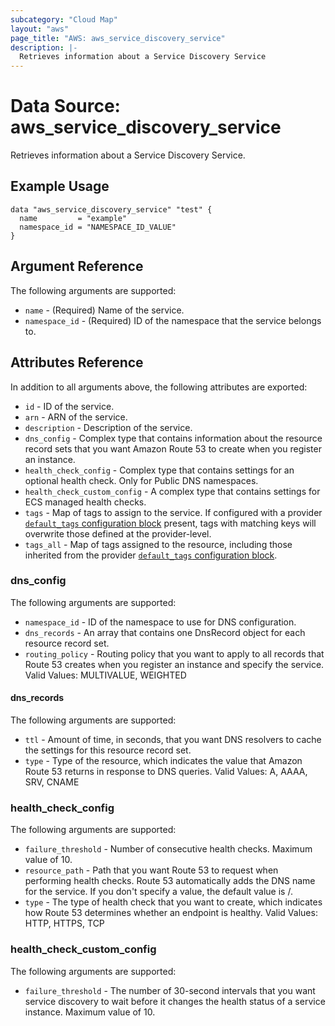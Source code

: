 ```yaml
---
subcategory: "Cloud Map"
layout: "aws"
page_title: "AWS: aws_service_discovery_service"
description: |-
  Retrieves information about a Service Discovery Service
---
```


# Data Source: aws_service_discovery_service

Retrieves information about a Service Discovery Service.

## Example Usage

```hcl
data "aws_service_discovery_service" "test" {
  name         = "example"
  namespace_id = "NAMESPACE_ID_VALUE"
}
```

## Argument Reference

The following arguments are supported:

* `name` - (Required) Name of the service.
* `namespace_id` - (Required) ID of the namespace that the service belongs to.

## Attributes Reference

In addition to all arguments above, the following attributes are exported:

* `id` - ID of the service.
* `arn` - ARN of the service.
* `description` - Description of the service.
* `dns_config` - Complex type that contains information about the resource record sets that you want Amazon Route 53 to create when you register an instance.
* `health_check_config` - Complex type that contains settings for an optional health check. Only for Public DNS namespaces.
* `health_check_custom_config` -  A complex type that contains settings for ECS managed health checks.
* `tags` - Map of tags to assign to the service. If configured with a provider [`default_tags` configuration block](https://registry.terraform.io/providers/hashicorp/aws/latest/docs#default_tags-configuration-block) present, tags with matching keys will overwrite those defined at the provider-level.
* `tags_all` - Map of tags assigned to the resource, including those inherited from the provider [`default_tags` configuration block](https://registry.terraform.io/providers/hashicorp/aws/latest/docs#default_tags-configuration-block).

### dns_config

The following arguments are supported:

* `namespace_id` - ID of the namespace to use for DNS configuration.
* `dns_records` - An array that contains one DnsRecord object for each resource record set.
* `routing_policy` - Routing policy that you want to apply to all records that Route 53 creates when you register an instance and specify the service. Valid Values: MULTIVALUE, WEIGHTED

#### dns_records

The following arguments are supported:

* `ttl` - Amount of time, in seconds, that you want DNS resolvers to cache the settings for this resource record set.
* `type` - Type of the resource, which indicates the value that Amazon Route 53 returns in response to DNS queries. Valid Values: A, AAAA, SRV, CNAME

### health_check_config

The following arguments are supported:

* `failure_threshold` - Number of consecutive health checks. Maximum value of 10.
* `resource_path` - Path that you want Route 53 to request when performing health checks. Route 53 automatically adds the DNS name for the service. If you don't specify a value, the default value is /.
* `type` -  The type of health check that you want to create, which indicates how Route 53 determines whether an endpoint is healthy. Valid Values: HTTP, HTTPS, TCP

### health_check_custom_config

The following arguments are supported:

* `failure_threshold` -  The number of 30-second intervals that you want service discovery to wait before it changes the health status of a service instance.  Maximum value of 10.
